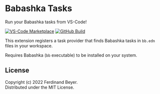 # Babashka Tasks

Run your Babashka tasks from VS-Code!

[![VS-Code Marketplace][vscode-badge]][vscode]
[![GitHub Build][build-badge]][github]

This extension registers a task provider that finds Babashka tasks in
`bb.edn` files in your workspace.

Requires Babashka (`bb` executable) to be installed on your system.

## License

Copyright (c) 2022 Ferdinand Beyer.  
Distributed under the MIT License.

[build-badge]: https://img.shields.io/github/workflow/status/ferdinand-beyer/vscode-babashka-tasks/CI?style=flat-square
[vscode-badge]: https://img.shields.io/visual-studio-marketplace/v/fbeyer.babashka-tasks?label=vs-code&style=flat-square

[github]: https://github.com/ferdinand-beyer/vscode-babashka-tasks
[vscode]: https://marketplace.visualstudio.com/items?itemName=fbeyer.babashka-tasks
